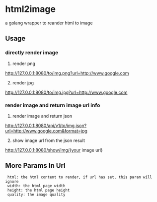 # html2image
a golang wrapper to reander html to image

## Usage

### directly render image

1. render png

http://127.0.0.1:8080/to/img.png?url=http://www.google.com

2. render jpg

http://127.0.0.1:8080/to/img.jpg?url=http://www.google.com

### render image and return image url info

1. render image and return json

http://127.0.0.1:8080/api/v1/to/img.json?url=http://www.google.com&format=jpg

2. show image url from the json result

http://127.0.0.1:8080/show/img/{your image url}

## More Params In Url
```shell
 html: the html content to render, if url has set, this param will ignore
 width: the html page width
 height: the html page height
 quality: the image quality
 
```





